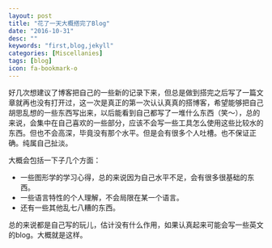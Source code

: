 ```yaml
---
layout: post
title: "花了一天大概搭完了Blog"
date: "2016-10-31"
desc: ""
keywords: "first,blog,jekyll"
categories: [Miscellanies]
tags: [blog]
icon: fa-bookmark-o
---
```


好几次想建议了博客把自己的一些新的记录下来，但总是做到搭完之后写了一篇文章就再也没有打开过，这一次是真正的第一次认认真真的搭博客，希望能够把自己胡思乱想的一些东西写出来，以后能看到自己都写了一堆什么东西（笑～），总的来说，会集中在自己喜欢的一些部分，应该不会写一些工具怎么使用这些比较水的东西。但也不会高深，毕竟没有那个水平。但是会有很多个人吐槽。也不保证正确。纯属自己扯淡。

大概会包括一下子几个方面：
* 一些图形学的学习心得，总的来说因为自己水平不足，会有很多很基础的东西。
* 一些语言特性的个人理解，不会局限在某一个语言。
* 还有一些其他乱七八糟的东西。

总的来说都是自己写的玩儿，估计没有什么作用，如果认真起来可能会写一些英文的blog。大概就是这样。
